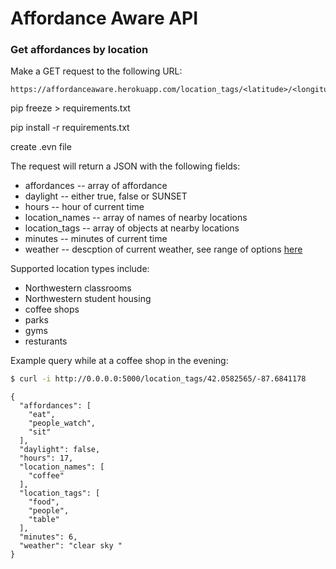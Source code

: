# Affordance Aware API
### Get affordances by location
Make a GET request to the following URL:
```
https://affordanceaware.herokuapp.com/location_tags/<latitude>/<longitude>
```

pip freeze > requirements.txt

pip install -r requirements.txt

create .evn file


The request will return a JSON with the following fields:
* affordances -- array of affordance
* daylight -- either true, false or SUNSET
* hours -- hour of current time
* location_names -- array of names of nearby locations
* location_tags -- array of objects at nearby locations
* minutes -- minutes of current time
* weather -- descption of current weather, see range of options [here](https://openweathermap.org/weather-conditions)

Supported location types include:
* Northwestern classrooms
* Northwestern student housing
* coffee shops
* parks
* gyms
* resturants

Example query while at a coffee shop in the evening:
```sh
$ curl -i http://0.0.0.0:5000/location_tags/42.0582565/-87.6841178
```
```
{
  "affordances": [
    "eat",
    "people_watch",
    "sit"
  ],
  "daylight": false,
  "hours": 17,
  "location_names": [
    "coffee"
  ],
  "location_tags": [
    "food",
    "people",
    "table"
  ],
  "minutes": 6,
  "weather": "clear sky "
}

```
